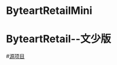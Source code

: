 ByteartRetailMini
=================

# ByteartRetail--文少版

#[源项目](http://www.cnblogs.com/daxnet/archive/2013/01/05/2846085.html)
